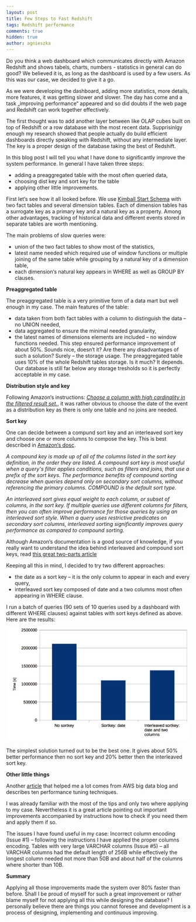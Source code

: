 ```yaml
---
layout: post
title: Few Steps to Fast Redshift
tags: Redshift performance
comments: true
hidden: true
author: agnieszka
---
```


Do you think a web dashboard which communicates directly with Amazon Redshift and shows tabels, charts, numbers - statistics in general can do good? We believed it is, as long as the dashboard is used by a few users. As this was our case, we decided to give it a go. 

As we were developing the dashboard, adding more statistics, more details, more features, it was getting slower and slower. The day has come and a task „improving performance“ appeared and so did doubts if the web page and Redshift can work together effectively.

The first thought was to add another layer between like OLAP cubes built on top of Redshift or a row database with the most recent data. Supprisinlgy enough my research showed that people actually do build efficient dashboards directly speaking with Redshift, without any intermediate layer. The key is a proper design of the database taking the best of Redshift.

In this blog post I will tell you what I have done to significantly improve the system performance. In general I have taken three steps: 
 - adding a preaggregated table with the most often queried data, 
 - choosing dist key and sort key for the table 
 - applying other little improvements. 


First let‘s see how it all looked before. We use [Kimball Start Schema](http://www.kimballgroup.com/data-warehouse-business-intelligence-resources/kimball-techniques/dimensional-modeling-techniques/star-schema-olap-cube/) with two fact tables and several dimension tables. Each of dimension tables has a surrogate key as a primary key and a natural key as a property. Among other advantages, tracking of historical data and different events stored in separate tables are worth mentioning.

The main problems of slow queries were:
 - union of the two fact tables to show most of the statistics,
 - latest name needed which required use of window functions or multiple joining of the same table while grouping by a natural key of a dimension table,
 - each dimension‘s natural key appears in WHERE as well as GROUP BY clauses.


**Preaggregated table**

The preaggregated table is a very primitive form of a data mart but well enough in my case. The main features of the table:
 - data taken from both fact tables with a column to distinguish the data – no UNION needed,
 - data aggregated to ensure the minimal needed granularity,
 - the latest names of dimensions elements are included – no window functions needed.
This step ensured performance improvement of about 50%. Sounds nice, doesn‘t it?
Are there any disadvantages of such a solution? Surely – the storage usage. The preaggregated table  uses 10% of the whole Redshift tables storage. Is it much? It depends. Our database is still far below any storage tresholds so it is perfectly acceptable in my case.

**Distribution style and key**

Following Amazon‘s instructions: <cite>[Choose a column with high cardinality in the filtered result set.](http://docs.aws.amazon.com/redshift/latest/dg/c_best-practices-best-dist-key.html)</cite>, it was rather obvious to choose the date of the event as a distribution key as there is only one table and no joins are needed. 



**Sort key**

One can decide between a compund sort key and an interleaved sort key and choose one or more columns to compose the key. This is best described in [Amazon‘s dosc](http://docs.aws.amazon.com/redshift/latest/dg/t_Sorting_data.html).

<cite>A compound key is made up of all of the columns listed in the sort key definition, in the order they are listed. A compound sort key is most useful when a query's filter applies conditions, such as filters and joins, that use a prefix of the sort keys. The performance benefits of compound sorting decrease when queries depend only on secondary sort columns, without referencing the primary columns. COMPOUND is the default sort type.</cite>

<cite>An interleaved sort gives equal weight to each column, or subset of columns, in the sort key. If multiple queries use different columns for filters, then you can often improve performance for those queries by using an interleaved sort style. When a query uses restrictive predicates on secondary sort columns, interleaved sorting significantly improves query performance as compared to compound sorting.</cite>

Although Amazon‘s documentation is a good source of knowledge, if you really want to understand the idea behind interleaved and compound sort keys, read [this great two-parts article](https://blog.chartio.com/posts/understanding-interleaved-sort-keys-in-amazon-redshift-part-1)

Keeping all this in mind, I decided to try two different approaches:
 - the date as a sort key – it is the only column to appear in each and every query,
 - interleaved sort key composed of date and a two columns most often appearing in WHERE clause.

I run a batch of queries (90 sets of 10 queries used by a dashboard with different WHERE clauses) against tables with sort keys defined as above. Here are the results:

![Photo 1](/images/few-steps-to-fast-redshift/chart.png)

The simplest solution turned out to be the best one. It gives about 50% better performance then no sort key and 20% better then the interleaved sort key.

**Other little things**

Another [article](https://aws.amazon.com/blogs/big-data/top-10-performance-tuning-techniques-for-amazon-redshift/) that helped me a lot comes from AWS big data blog and describes ten performance tuning techniques.

I was already familiar with the most of the tips and only two where applying to my case. Nevertheless it is a great article pointing out important improvements accompanied by instructions how to check if you need them and apply them if so.

The issues I have found useful in my case:
Incorrect column encoding (Issue #1) – following the instructions I have applied the proper columns encoding.
Tables with very large VARCHAR columns (Issue #5) – all VARCHAR columns had the default length of 256B while effectively the longest column needed not more than 50B and about half of the columns where shorter than 10B.

**Summary**

Applying all those improvements made the system over 80% faster than before. Shall I be proud of myself for such a great improvement or rather blame myself for not applying all this while designing the database? I personally believe there are things you cannot foresee and development is a process of designing, implementing and continuous improving.